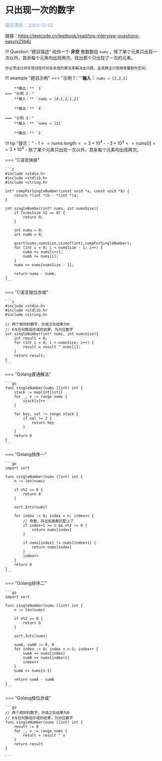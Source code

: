 # 只出现一次的数字

<span style="color:rgb(100,180,246);font-size:11pt">最后更新：2023-12-02</span>

链接：https://leetcode.cn/leetbook/read/top-interview-questions-easy/x21ib6/

!!! Question "题目描述"
    给你一个 **非空** 整数数组 `nums` ，除了某个元素只出现一次以外，其余每个元素均出现两次。找出那个只出现了一次的元素。

    你必须设计并实现线性时间复杂度的算法来解决此问题，且该算法只使用常量额外空间。

!!! example "题目示例"
    === "示例 1："
        **输入：** `nums = [2,2,1]`

        **输出：** `1`
    === "示例 2："
        **输入：** `nums = [4,1,2,1,2]`

        **输出：** `4`

    === "示例 3："
        **输入：** `nums = [1]`

        **输出：** `1`

!!! tip "提示："
    - $1 <= nums.length <= 3 * 10^4$
    - $-3 * 10^4 <= nums[i] <= 3 * 10^4$
    - 除了某个元素只出现一次以外，其余每个元素均出现两次。



=== "C语言快排"

    ```c
    #include <stdio.h>
    #include <stdlib.h>
    #include <string.h>

    int* compForSingleNumber(const void *a, const void *b) {
        return *(int *)b - *(int *)a;
    }

    int singleNumber(int* nums, int numsSize){
        if (numsSize %2 == 0) {
            return 0;
        }

        int numa = 0;
        int numb = 0;

        qsort(nums,numsSize,sizeof(int),compForSingleNumber);
        for (int i = 0; i < numsSize - 1; i++) {
            numa += nums[i++];
            numb += nums[i];
        }
        numa += nums[numsSize - 1];

        return numa - numb;
    }
    ```

=== "C语言按位亦或"

    ```c
    #include <stdio.h>
    #include <stdlib.h>
    #include <string.h>

    // 两个相同的数字，亦或之后结果为0
    // 0与任何数组亦或的结果，为对应数字
    int singleNumber(int* nums, int numsSize){
        int result = 0;
        for (int i = 0; i < numsSize; i++) {
            result = result ^ nums[i];
        }
        return result;
    }
    ```

=== "Golang普通解法"

    ```go
    func singleNumber(nums []int) int {
        stack := map[int]int{}
        for _, v := range nums {
            stack[v]++
        }

        for key, val := range stack {
            if val != 2 {
                return key
            }
        }
        return 0
    }
    ```

=== "Golang排序一"

    ```go
    import sort

    func singleNumber(nums []int) int {
        n := len(nums)

        if n%2 == 0 {
            return 0
        }

        sort.Ints(nums)

        for index := 0; index < n; index++ {
            // 奇数，并且前面都匹配上了
            if index+1 >= n && n%2 != 0 {
                return nums[index]
            }

            if nums[index] != nums[index+1] {
                return nums[index]
            }
            index++
        }
        return 0
    }
    ```

=== "Golang排序二"

    ```go
    import sort

    func singleNumber(nums []int) int {
        n := len(nums)

        if n%2 == 0 {
            return 0
        }

        sort.Ints(nums)

        sumA, sumB := 0, 0
        for index := 0; index < n-1; index++ {
            sumA += nums[index]
            sumB += nums[index+1]
            index++
        }
        sumA += nums[n-1]

        return sumA - sumB
    }
    ```

=== "Golang按位亦或"

    ```go
    // 两个相同的数字，亦或之后结果为0
    // 0与任何数组亦或的结果，为对应数字
    func singleNumber(nums []int) int {
        result := 0
        for _, v := range nums {
            result = result ^ v
        }
        return result
    }

    ```
